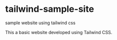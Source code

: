 # tailwind-sample-site
sample website using tailwind css

This a basic website developed using Tailwind CSS.
